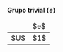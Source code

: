 **Grupo trivial $\{e\}$**

<table>
  <thead>
    <tr>
      <td> </td>
      <td c>$e$</td>
    </tr>
  </thead>
  <tbody>
    <tr>
      <td>$U$</td>
      <td c>$1$</td>
    </tr>
  </tbody>
</table>